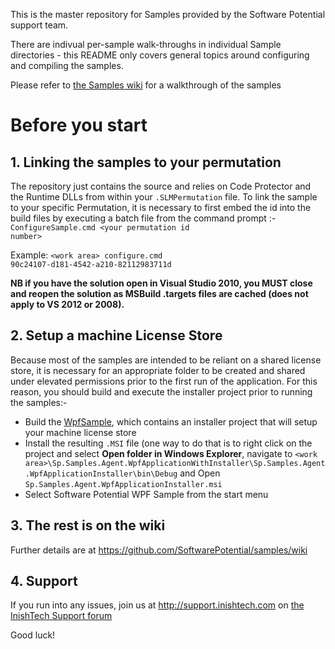 This is the master repository for Samples provided by the Software Potential support team.

There are indivual per-sample walk-throughs in individual Sample directories - this README only covers general topics around configuring and compiling the samples.

Please refer to [the Samples wiki](https://github.com/SoftwarePotential/samples/wiki) for a walkthrough of the samples

# Before you start

## 1. Linking the samples to your permutation

The repository just contains the source and relies on Code Protector and the Runtime DLLs from within your `.SLMPermutation` file. To link the sample to your specific Permutation, it is necessary to first embed the id into the build files by executing a batch file from the command prompt :- <code>ConfigureSample.cmd &lt;your permutation id number></code>

Example:
    <code>&lt;work area> configure.cmd 90c24107-d181-4542-a210-82112983711d</code>

**NB if you have the solution open in Visual Studio 2010, you MUST close and reopen the solution as MSBuild .targets files are cached (does not apply to VS 2012 or 2008).**

## 2. Setup a machine License Store

Because most of the samples are intended to be reliant on a shared license store, it is necessary for an appropriate folder to be created and shared under elevated permissions prior to the first run of the application. For this reason, you should build and execute the installer project prior to running the samples:-

* Build the [WpfSample](https://github.com/SoftwarePotential/samples/wiki/WpfSample), which contains an installer project that will setup your machine license store
* Install the resulting `.MSI` file (one way to do that is to right click on the project and select **Open folder in Windows Explorer**, navigate to `<work area>\Sp.Samples.Agent.WpfApplicationWithInstaller\Sp.Samples.Agent.WpfApplicationInstaller\bin\Debug` and Open `Sp.Samples.Agent.WpfApplicationInstaller.msi`
* Select Software Potential WPF Sample from the start menu

## 3. The rest is on the wiki

Further details are at https://github.com/SoftwarePotential/samples/wiki 

## 4. Support

If you run into any issues, join us at http://support.inishtech.com on [the InishTech Support forum](http://www.inishtech.com/Support/Forum.aspx)

Good luck!